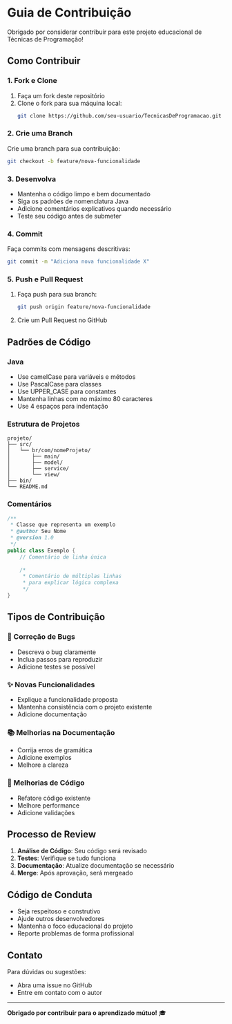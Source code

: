 # Guia de Contribuição

Obrigado por considerar contribuir para este projeto educacional de Técnicas de Programação!

## Como Contribuir

### 1. Fork e Clone

1. Faça um fork deste repositório
2. Clone o fork para sua máquina local:
   ```bash
   git clone https://github.com/seu-usuario/TecnicasDeProgramacao.git
   ```

### 2. Crie uma Branch

Crie uma branch para sua contribuição:
```bash
git checkout -b feature/nova-funcionalidade
```

### 3. Desenvolva

- Mantenha o código limpo e bem documentado
- Siga os padrões de nomenclatura Java
- Adicione comentários explicativos quando necessário
- Teste seu código antes de submeter

### 4. Commit

Faça commits com mensagens descritivas:
```bash
git commit -m "Adiciona nova funcionalidade X"
```

### 5. Push e Pull Request

1. Faça push para sua branch:
   ```bash
   git push origin feature/nova-funcionalidade
   ```

2. Crie um Pull Request no GitHub

## Padrões de Código

### Java
- Use camelCase para variáveis e métodos
- Use PascalCase para classes
- Use UPPER_CASE para constantes
- Mantenha linhas com no máximo 80 caracteres
- Use 4 espaços para indentação

### Estrutura de Projetos
```
projeto/
├── src/
│   └── br/com/nomeProjeto/
│       ├── main/
│       ├── model/
│       ├── service/
│       └── view/
├── bin/
└── README.md
```

### Comentários
```java
/**
 * Classe que representa um exemplo
 * @author Seu Nome
 * @version 1.0
 */
public class Exemplo {
    // Comentário de linha única
    
    /*
     * Comentário de múltiplas linhas
     * para explicar lógica complexa
     */
}
```

## Tipos de Contribuição

### 🐛 Correção de Bugs
- Descreva o bug claramente
- Inclua passos para reproduzir
- Adicione testes se possível

### ✨ Novas Funcionalidades
- Explique a funcionalidade proposta
- Mantenha consistência com o projeto existente
- Adicione documentação

### 📚 Melhorias na Documentação
- Corrija erros de gramática
- Adicione exemplos
- Melhore a clareza

### 🎨 Melhorias de Código
- Refatore código existente
- Melhore performance
- Adicione validações

## Processo de Review

1. **Análise de Código**: Seu código será revisado
2. **Testes**: Verifique se tudo funciona
3. **Documentação**: Atualize documentação se necessário
4. **Merge**: Após aprovação, será mergeado

## Código de Conduta

- Seja respeitoso e construtivo
- Ajude outros desenvolvedores
- Mantenha o foco educacional do projeto
- Reporte problemas de forma profissional

## Contato

Para dúvidas ou sugestões:
- Abra uma issue no GitHub
- Entre em contato com o autor

---

**Obrigado por contribuir para o aprendizado mútuo!** 🎓